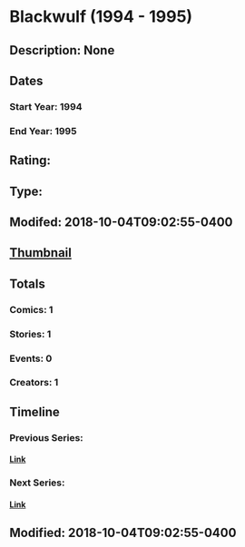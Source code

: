 # Blackwulf (1994 - 1995)
## Description: None
## Dates
### Start Year: 1994
### End Year: 1995
## Rating: 
## Type: 
## Modifed: 2018-10-04T09:02:55-0400
## [Thumbnail](http://i.annihil.us/u/prod/marvel/i/mg/b/40/image_not_available.jpg)
## Totals
### Comics: 1
### Stories: 1
### Events: 0
### Creators: 1
## Timeline
### Previous Series: 
#### [Link]()
### Next Series: 
#### [Link]()
## Modified: 2018-10-04T09:02:55-0400